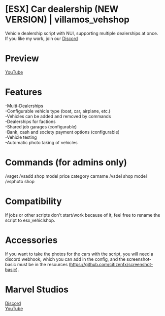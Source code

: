 # [ESX] Car dealership (NEW VERSION) | villamos_vehshop
Vehicle dealership script with NUI, supporting multiple dealerships at once. If you like my work, join our [Discord](https://discord.gg/esnawXn5q5)
# Preview
[YouTube](https://youtu.be/INfQ7QGtoNo)
# Features
-Multi-Dealerships <br/>
-Configurable vehicle type (boat, car, airplane, etc.) <br/>
-Vehicles can be added and removed by commands <br/>
-Dealerships for factions <br/>
-Shared job garages (configurable) <br/>
-Bank, cash and society payment options (configurable) <br/>
-Vehicle testing <br/>
-Automatic photo taking of vehicles <br/>
# Commands (for admins only)
/vsget
/vsadd shop model price category carname
/vsdel shop model
/vsphoto shop
# Compatibility
If jobs or other scripts don't start/work because of it, feel free to rename the script to esx_vehiclshop.
# Accessories
If you want to take the photos for the cars with the script, you will need a discord webhook, which you can add in the config, and the screenshot-basic must be in the resources (https://github.com/citizenfx/screenshot-basic).
# Marvel Studios
[Discord](https://discord.gg/esnawXn5q5) <br/>
[YouTube](https://www.youtube.com/channel/UCEluDSZ6Y4fBB8OkKzcVx8A)

